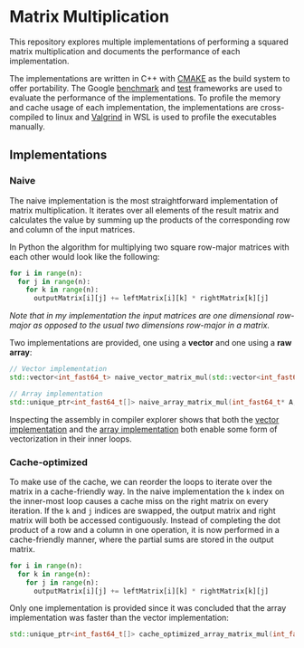 # Matrix Multiplication

This repository explores multiple implementations of performing a squared matrix multiplication and documents the performance of each implementation.

The	implementations are written in C++ with [CMAKE](https://cmake.org/) as the build system to offer portability.
The Google [benchmark](https://github.com/google/benchmark) and [test](https://github.com/google/test) frameworks are used to evaluate the performance of the implementations.
To profile the memory and cache usage of each implementation, the implementations are cross-compiled to linux and [Valgrind](https://valgrind.org/) in WSL is used to profile the executables manually.

## Implementations

### Naive

The naive implementation is the most straightforward implementation of matrix multiplication.
It iterates over all elements of the result matrix and calculates the value by summing up the products of the corresponding row and column of the input matrices.

In Python the algorithm for multiplying two square row-major matrices with each other would look like the following:
```python
for i in range(n):
  for j in range(n):
    for k in range(n):
      outputMatrix[i][j] += leftMatrix[i][k] * rightMatrix[k][j]
```

*Note that in my implementation the input matrices are one dimensional row-major as opposed to the usual two dimensions row-major in a matrix.*

Two implementations are provided, one using a **vector** and one using a **raw array**:

```cpp
// Vector implementation
std::vector<int_fast64_t> naive_vector_matrix_mul(std::vector<int_fast64_t> A, std::vector<int_fast64_t> B, uint_fast32_t n);

// Array implementation
std::unique_ptr<int_fast64_t[]> naive_array_matrix_mul(int_fast64_t* A, int_fast64_t* B, uint_fast32_t n);
```

Inspecting the assembly in compiler explorer shows that both the [vector implementation](https://godbolt.org/#z:OYLghAFBqd5TKALEBjA9gEwKYFFMCWALugE4A0BIEAZgQDbYB2AhgLbYgDkAjF%2BTXRMiAZVQtGIHgBYBQogFUAztgAKAD24AGfgCsp5eiyahUAUgBMAIUtXyKxqiIEh1ZpgDC6egFc2TEAtydwAZAiZsADk/ACNsUkCAVnIAB3QlYhcmL19/QNT0zKEwiOi2OISLZIdsJyyRIhZSIhy/AKCauqEGpqISqNj4pPtG5ta8jtG%2B8IHyoaqASnt0H1JUTi5LAGZw1F8cAGozLY9UJSJCYWPcMy0AQW3d/ewjk4A3WpJSa9uHix2mHsfIdjh4CGw2OEiKRwgA6JA/e6PQHPV4eDhsMgAT0RD3u50wIBAHycZFBUIA%2BjQWOcAGzSClEa4HVgED4UklfClsFjQgjqbk%2BegQAlEzlkk6U6l0hlMra4A53cgHUXEz4SsHCKk0oj0xnMuwHHxSnVbCyMlkLI4AdhsSK0AE5VeLvpKtdLdbLmSsiCkfEQALK8mHqY52vEOn1%2BwPB/mw0jYFSkD4QJgHABUlrDv1uDsEpAOIoIAC9sBasa8ACIHLRhg4V0Esus46y2K1mW05x25/OFjKli3qKs1utDxtMUe2Ns28Ndh253MmmUWpR%2BYe1raz%2B3z7uO3tFgdEA4Aa3XddP4/PU%2Bs7c724Xu4dS89Fqj/twjDYw4eiSsFczaa2CeZiJNWmY2L%2Bp4AUc1gHKGoHZvaEYPjuTprlOWzVm%2BRAftgbCIchj4dpWXaEah2FBny6iwn6ShIBSMQsKgx4in4CwEShxFzlxSG5gmRCrGmFGxqGm45talZcEs9DcIk/ABFwOjkOg3AeNeVgqisawvNsfDkEQ2hSUsx4gIkWiGNw0j8GwpnmQpSkqVw/BKCA5kGYpUnkHAsAoNg6i1P6ZCUNQTTAEoqjGNg9AiEg6AAO4KXpGBsCkDC8lkEURNFsUJYZ5DJaljAJMAPAWDw%2BXoClDDxJE7AbPwBXVaQADy/oxfF9n8H5tR3KQYXcF1/moA0lwDXIwhiBInAyONigqBoeX6OVRgmGg6mGAQMQuZASzoCkzhCC5TnKR8pAwjg20QEsShaesBgEuEmVRe1uW8Pw0LYBselxaQLApNwfDSbJ8l5Y5uBDYFBbqAAHLSAC09IHMAqCoAcpWwjwhZqa21jKvgxBkDBWw8As72GQsSxINgLA4AkV0WVwVnkDZZnkJ1yljS5bnk8ZtkM1sIMeRzx3uToSzecgaCVYV8TBRAjVFWgK0ldIWjmTgbwEOsABqBDYHFzUpMwAP8HQ9BEPELkQDEeUxOETRYib5B26wpBYs1MS6J8TvJRwwjNUw9CO0LOAxD4wAeBI9BHXpOA8iYkghwQCZ1B8R1Kd1qD%2Bl9/BQlFeX0Jtv1u14OB5XyNlvUsNBGGFuv64bxtvbNk2SDNgjCMoaiaELS2GMYpjrYXW3wLt%2B1ZEdcPNVsBxwzQHpwzyRBILPPJrAimFIDScVRfQBz8Ogp3nYmo/2FFnxZG4TCeN4bQGKEMxlBUBhpBkB3ZLfeTla/RRMP0T9DHKp0d%2BPQxifwCEA8%2BXQmCgOmKUQYCQgFTHGBAkYvR/4IKkNdW601yBxWMEQQ2RAACSTBBAmyBlwOSbNQbcDgrDBG0gDh7AHmjaQsItAcMLPjL4RMSZkw8hTcgVMaZDHpiZVmMlGaCwcpzVy%2BkeYMwsDIg%2BY1RZGXIKdDIrhpBAA%3D%3D%3D)
and the [array implementation](https://godbolt.org/#g:!((g:!((g:!((g:!((h:codeEditor,i:(filename:'1',fontScale:14,fontUsePx:'0',j:1,lang:c%2B%2B,selection:(endColumn:18,endLineNumber:4,positionColumn:18,positionLineNumber:4,selectionStartColumn:18,selectionStartLineNumber:4,startColumn:18,startLineNumber:4),source:'%23include+%3Ccstdint%3E%0A%23include+%3Cvector%3E%0A%23include+%3Cimmintrin.h%3E%0A%23include+%3Cmemory%3E%0A%0Astd::unique_ptr%3Cint_fast64_t%5B%5D%3E+naive_array_matrix_mul(int_fast64_t*+A,+int_fast64_t*+B,+uint_fast32_t+n)+%7B%0A%09auto+outputMatrix+%3D+std::make_unique%3Cint_fast64_t%5B%5D%3E(n*n)%3B%0A%09for+(size_t+y+%3D+0%3B+y+%3C+n%3B+y%2B%2B)+%7B%0A%09%09for+(size_t+x+%3D+0%3B+x+%3C+n%3B+x%2B%2B)+%7B%0A%0A%09%09%09int_fast64_t+sum+%3D+0%3B%0A%0A%09%09%09for+(size_t+k+%3D+0%3B+k+%3C+n%3B+k%2B%2B)+%7B%0A%09%09%09%09int_fast64_t+outputElem+%3D+A%5By+*+n+%2B+k%5D+*+B%5Bk+*+n+%2B+x%5D%3B%0A%0A%09%09%09%09sum+%2B%3D+outputElem%3B%0A%09%09%09%7D%0A%0A%09%09%09outputMatrix%5By+*+n+%2B+x%5D+%3D+sum%3B%0A%09%09%7D%0A%09%7D%0A%09return+outputMatrix%3B%0A%7D'),l:'5',n:'0',o:'C%2B%2B+source+%231',t:'0')),k:50,l:'4',m:50,n:'0',o:'',s:0,t:'0'),(g:!((h:executor,i:(argsPanelShown:'1',compilationPanelShown:'0',compiler:g121,compilerName:'',compilerOutShown:'0',execArgs:'',execStdin:'',fontScale:14,fontUsePx:'0',j:1,lang:c%2B%2B,libs:!(),options:'',overrides:!(),source:1,stdinPanelShown:'1',tree:'1',wrap:'1'),l:'5',n:'0',o:'Executor+x86-64+gcc+12.1+(C%2B%2B,+Editor+%231)',t:'0')),header:(),l:'4',m:50,n:'0',o:'',s:0,t:'0')),k:50,l:'3',n:'0',o:'',t:'0'),(g:!((h:compiler,i:(compiler:clang1400,deviceViewOpen:'1',filters:(b:'0',binary:'1',binaryObject:'1',commentOnly:'0',debugCalls:'1',demangle:'0',directives:'0',execute:'1',intel:'0',libraryCode:'0',trim:'1'),flagsViewOpen:'1',fontScale:14,fontUsePx:'0',j:1,lang:c%2B%2B,libs:!(),options:'-O3+-ffast-math+-march%3Dhaswell+',overrides:!(),selection:(endColumn:1,endLineNumber:1,positionColumn:1,positionLineNumber:1,selectionStartColumn:1,selectionStartLineNumber:1,startColumn:1,startLineNumber:1),source:1,wantOptInfo:'1'),l:'5',n:'0',o:'+x86-64+clang+14.0.0+(Editor+%231)',t:'0')),header:(),k:50,l:'4',n:'0',o:'',s:0,t:'0')),l:'2',n:'0',o:'',t:'0')),version:4)
both enable some form of vectorization in their inner loops.

### Cache-optimized
To make use of the cache, we can reorder the loops to iterate over the matrix in a cache-friendly way.
In the naive implementation the `k` index on the inner-most loop causes a cache miss on the right matrix on every iteration.
If the `k` and `j` indices are swapped, the output matrix and right matrix will both be accessed contiguously.
Instead of completing the dot product of a row and a column in one operation, it is now performed in a cache-friendly manner, where
the partial sums are stored in the output matrix.


```python
for i in range(n):
  for k in range(n):
    for j in range(n):
      outputMatrix[i][j] += leftMatrix[i][k] * rightMatrix[k][j]
```

Only one implementation is provided since it was concluded that the array implementation was faster than the vector implementation:
```cpp
std::unique_ptr<int_fast64_t[]> cache_optimized_array_matrix_mul(int_fast64_t* A, int_fast64_t* B, uint_fast32_t n);
```
